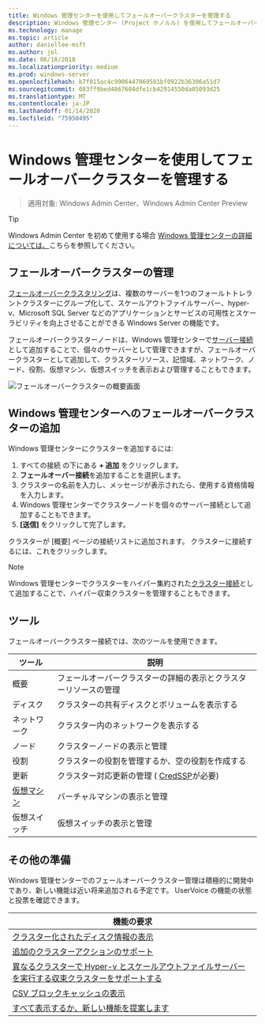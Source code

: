 ```yaml
---
title: Windows 管理センターを使用してフェールオーバークラスターを管理する
description: Windows 管理センター (Project ホノルル) を使用してフェールオーバークラスターを管理する
ms.technology: manage
ms.topic: article
author: daniellee-msft
ms.author: jol
ms.date: 06/18/2018
ms.localizationpriority: medium
ms.prod: windows-server
ms.openlocfilehash: b7f015ac4c9906447069501bf0922b36306a51d7
ms.sourcegitcommit: 083ff9bed4867604dfe1cb42914550da05093d25
ms.translationtype: MT
ms.contentlocale: ja-JP
ms.lasthandoff: 01/14/2020
ms.locfileid: "75950495"
---
```

# <a name="manage-failover-clusters-with-windows-admin-center"></a>Windows 管理センターを使用してフェールオーバークラスターを管理する

>適用対象: Windows Admin Center、Windows Admin Center Preview

> [!Tip]
> Windows Admin Center を初めて使用する場合
> [Windows 管理センターの詳細については、](../overview.md)こちらを参照してください。

## <a name="managing-failover-clusters"></a>フェールオーバークラスターの管理
[フェールオーバークラスタリング](https://docs.microsoft.com/windows-server/failover-clustering/failover-clustering-overview)は、複数のサーバーを1つのフォールトトレラントクラスターにグループ化して、スケールアウトファイルサーバー、hyper-v、Microsoft SQL Server などのアプリケーションとサービスの可用性とスケーラビリティを向上させることができる Windows Server の機能です。

フェールオーバークラスターノードは、Windows 管理センターで[サーバー接続](manage-servers.md)として追加することで、個々のサーバーとして管理できますが、フェールオーバークラスターとして追加して、クラスターリソース、記憶域、ネットワーク、ノード、役割、仮想マシン、仮想スイッチを表示および管理することもできます。

![フェールオーバークラスターの概要画面](../media/manage-failover-clusters/fcm-overview.png)

## <a name="adding-a-failover-cluster-to-windows-admin-center"></a>Windows 管理センターへのフェールオーバークラスターの追加
Windows 管理センターにクラスターを追加するには:

1. すべての接続 の下にある  **+ 追加** をクリックします。
2. **フェールオーバー接続**を追加することを選択します。
3. クラスターの名前を入力し、メッセージが表示されたら、使用する資格情報を入力します。
4. Windows 管理センターでクラスターノードを個々のサーバー接続として追加することもできます。
5. **[送信]** をクリックして完了します。

クラスターが [概要] ページの接続リストに追加されます。 クラスターに接続するには、これをクリックします。

> [!NOTE]
> Windows 管理センターでクラスターをハイパー集約された[クラスター接続](manage-hyper-converged.md)として追加することで、ハイパー収束クラスターを管理することもできます。

## <a name="tools"></a>ツール

フェールオーバークラスター接続では、次のツールを使用できます。

| ツール | 説明 |
| ---- | ----------- |
| 概要 | フェールオーバークラスターの詳細の表示とクラスターリソースの管理 |
| ディスク | クラスターの共有ディスクとボリュームを表示する |
| ネットワーク | クラスター内のネットワークを表示する |
| ノード | クラスターノードの表示と管理 |
| 役割 | クラスターの役割を管理するか、空の役割を作成する |
| 更新 | クラスター対応更新の管理 ( [CredSSP](../understand/faq.md#does-windows-admin-center-use-credssp)が必要) |
| [仮想マシン](manage-virtual-machines.md) | バーチャルマシンの表示と管理 |
| 仮想スイッチ | 仮想スイッチの表示と管理 |

## <a name="more-coming"></a>その他の準備

Windows 管理センターでのフェールオーバークラスター管理は積極的に開発中であり、新しい機能は近い将来追加される予定です。 UserVoice の機能の状態と投票を確認できます。

|機能の要求|
|-------|
| [クラスター化されたディスク情報の表示](https://windowsserver.uservoice.com/forums/295071-management-tools/suggestions/31740424--cluster-more-disk-info-in-failover-cluster-manag) |
| [追加のクラスターアクションのサポート](https://windowsserver.uservoice.com/forums/295071-management-tools/suggestions/33558076--fcm-full-csv-management-cycle-in-one-place) |
| [異なるクラスターで Hyper-v とスケールアウトファイルサーバーを実行する収束クラスターをサポートする](https://windowsserver.uservoice.com/forums/295071-management-tools/suggestions/31729741--cluster-support-for-converged-architecture) |
| [CSV ブロックキャッシュの表示](https://windowsserver.uservoice.com/forums/295071-management-tools/suggestions/31669477--cluster-csv-block-cache) |
| [すべて表示するか、新しい機能を提案します](https://windowsserver.uservoice.com/forums/295071/filters/top?category_id=319162&query=%5Bcluster%5D) |